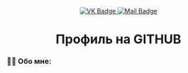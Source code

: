 <div id = "badges" align = "center">
  <a href = "https://vk.com/shamatulskiy">
    <img src = "https://img.shields.io/badge/VK-blue?style=for-the-badge&logo=VK&logoColor=white" alt="VK Badge"/>
  </a>
  
  <a href = " https://mail.google.com/mail/u/1/#inbox">
    <img src = "https://img.shields.io/badge/EMAIL-red?style=for-the-badge&logo=Gmail&logoColor=white" alt="Mail Badge"/>
  </a>
</div>

<div id="view prof" align="center">
  <img src="https://komarev.com/ghpvc/?username=shaman3371&style=flat-square&color=blue" alt=""/>
</div>

<div id="hey there" align="center">
  <h1> Профиль на GITHUB </h1>
</div>

### :man_technologist: Обо мне: 
